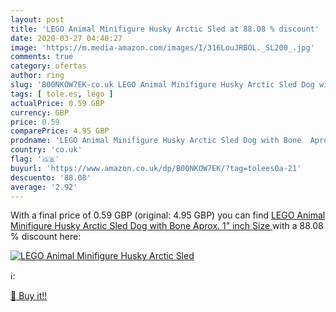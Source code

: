 ```yaml
---
layout: post
title: 'LEGO Animal Minifigure Husky Arctic Sled at 88.08 % discount'
date: 2020-03-27 04:40:27
image: 'https://m.media-amazon.com/images/I/316LouJRBOL._SL200_.jpg'
comments: true
category: ofertas
author: ring
slug: 'B00NKOW7EK-co.uk LEGO Animal Minifigure Husky Arctic Sled Dog with Bone...'
tags: [ tole.es, lego ]
actualPrice: 0.59 GBP
currency: GBP
price: 0.59
comparePrice: 4.95 GBP
prodname: 'LEGO Animal Minifigure Husky Arctic Sled Dog with Bone  Aprox. 1" inch Size '
country: 'co.uk'
flag: '🇬🇧'
buyurl: 'https://www.amazon.co.uk/dp/B00NKOW7EK/?tag=tolees0a-21'
descuento: '88.08'
average: '2.92'
---
```


With a final price of 0.59 GBP (original: 4.95 GBP) you can find [LEGO Animal Minifigure Husky Arctic Sled Dog with Bone  Aprox. 1" inch Size ](https://www.amazon.co.uk/dp/B00NKOW7EK/?tag=tolees0a-21) with a  88.08 % discount here:

[![LEGO Animal Minifigure Husky Arctic Sled](https://m.media-amazon.com/images/I/316LouJRBOL._SL200_.jpg)](https://www.amazon.co.uk/dp/B00NKOW7EK/?tag=tolees0a-21)

ℹ️:


[🛒 Buy it!!](https://www.amazon.co.uk/dp/B00NKOW7EK/?tag=tolees0a-21)
